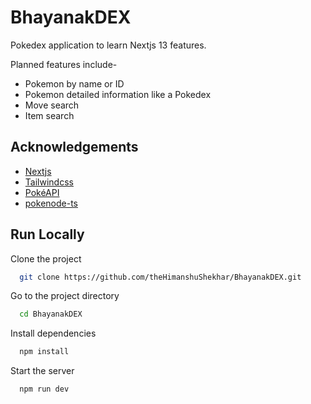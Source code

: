 
# BhayanakDEX

Pokedex application to learn Nextjs 13 features. 

Planned features include-
- Pokemon by name or ID
- Pokemon detailed information like a Pokedex
- Move search
- Item search


## Acknowledgements

 - [Nextjs](https://nextjs.org)
 - [Tailwindcss](https://tailwindcss.com/)
 - [PokéAPI](https://pokeapi.co/)
 - [pokenode-ts](https://github.com/Gabb-c/pokenode-ts)

## Run Locally

Clone the project

```bash
  git clone https://github.com/theHimanshuShekhar/BhayanakDEX.git
```

Go to the project directory

```bash
  cd BhayanakDEX
```

Install dependencies

```bash
  npm install
```

Start the server

```bash
  npm run dev
```

